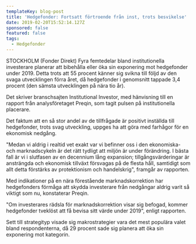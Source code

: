 ```yaml
---
templateKey: blog-post
title: 'Hedgefonder: Fortsatt förtroende från inst, trots besvikelse'
date: 2019-02-20T15:52:14.127Z
sponsored: false
featured: false
tags:
  - Hedgefonder
---
```

STOCKHOLM (Fonder Direkt) Fyra femtedelar bland institutionella investerare planerar att bibehålla eller öka sin exponering mot hedgefonder under 2019. Detta trots att 55 procent känner sig svikna till följd av den svaga utvecklingen förra året, då hedgefonder i genomsnitt tappade 3,4 procent (den sämsta utvecklingen på nära tio år).

Det skriver branschsajten Institutional Investor, med hänvisning till en rapport från analysföretaget Preqin, som tagit pulsen på institutionella placerare.

Det faktum att en så stor andel av de tillfrågade är positivt inställda till hedgefonder, trots svag utveckling, uppges ha att göra med farhågor för en ekonomisk nedgång.

"Medan vi aldrig i realtid vet exakt var vi befinner oss i den ekonomiska- och marknadscykeln är det rätt tydligt att miljön är under förändring. I bästa fall är vi i slutfasen av en decennium lång expansion; tillgångsvärderingar är ansträngda och ekonomisk tillväxt försvagas på de flesta håll, samtidigt som allt detta förstärks av protektionism och handelskrig", framgår av rapporten.

Med indikationer på en nära förestående marknadskorrektion har hedgefonders förmåga att skydda investerare från nedgångar aldrig varit så viktigt som nu, konstaterar Preqin.

"Om investerares rädsla för marknadskorrektion visar sig befogad, kommer hedgefonder tveklöst att få bevisa sitt värde under 2019", enligt rapporten.

Sett till strategityp visade sig makrostrategier vara det mest populära valet bland respondenterna, då 29 procent sade sig planera att öka sin exponering mot kategorin.

